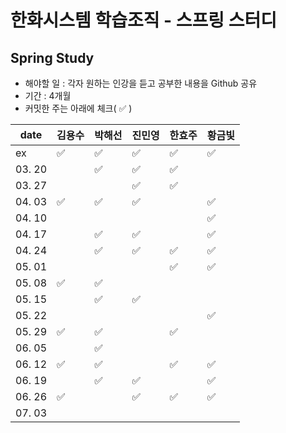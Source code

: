 # 한화시스템 학습조직 - 스프링 스터디

## Spring Study
 - 해야할 일 : 각자 원하는 인강을 듣고 공부한 내용을 Github 공유
 - 기간 : 4개월
 - 커밋한 주는 아래에 체크( ✅ )
 
 | date   | 김용수 | 박해선 | 진민영 | 한효주 | 황금빛 |
| ------ |  ----- | ---- | ---- | ---- | ---- |
| ex |  ✅ | ✅ | ✅ | ✅ | ✅ |
| 03. 20 |   |✅  |✅|✅|  |
| 03. 27 |   |  |✅|✅|  |
| 04. 03 | ✅  |✅  |✅|  |  ✅|
| 04. 10 |   |  |  |  |  ✅|
| 04. 17 |   |✅|✅|  |✅|
| 04. 24 |   |✅|✅|✅|✅|
| 05. 01 |   |  |  |✅|  ✅|
| 05. 08 | ✅  |✅|  |  |  |
| 05. 15 |   |✅|✅|  |  |
| 05. 22 |   |  |  |  |✅|
| 05. 29 | ✅  |✅|  |✅|  |
| 06. 05 |   |✅|  |  |  |
| 06. 12 | ✅  |✅|  |✅| ✅ |
| 06. 19 |   |✅| ✅ |  |  ✅|
| 06. 26 | ✅  |  |✅|✅| ✅ |
| 07. 03 |   |  |  |  |  |
